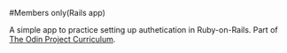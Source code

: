 #Members only(Rails app)

A simple app to practice setting up authetication in Ruby-on-Rails.
Part of [The Odin Project Curriculum](http://www.theodinproject.com). 